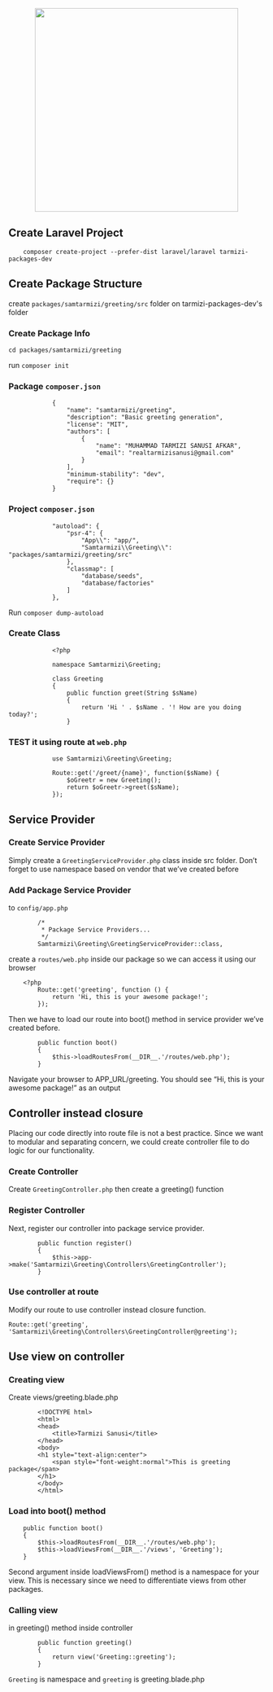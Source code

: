 <p align="center"><img src="https://res.cloudinary.com/dtfbvvkyp/image/upload/v1566331377/laravel-logolockup-cmyk-red.svg" width="400"></p>



## Create Laravel Project

        composer create-project --prefer-dist laravel/laravel tarmizi-packages-dev

## Create Package Structure

create `packages/samtarmizi/greeting/src` folder on tarmizi-packages-dev's folder

### Create Package Info

`cd packages/samtarmizi/greeting`

run `composer init`

### Package `composer.json`

```
            {
                "name": "samtarmizi/greeting",
                "description": "Basic greeting generation",
                "license": "MIT",
                "authors": [
                    {
                        "name": "MUHAMMAD TARMIZI SANUSI AFKAR",
                        "email": "realtarmizisanusi@gmail.com"
                    }
                ],
                "minimum-stability": "dev",
                "require": {}
            }
```

### Project `composer.json`

```
            "autoload": {
                "psr-4": {
                    "App\\": "app/",
                    "Samtarmizi\\Greeting\\": "packages/samtarmizi/greeting/src"
                },
                "classmap": [
                    "database/seeds",
                    "database/factories"
                ]
            },
```

Run `composer dump-autoload`

### Create Class

```
            <?php

            namespace Samtarmizi\Greeting;

            class Greeting
            {
                public function greet(String $sName)
                {
                    return 'Hi ' . $sName . '! How are you doing today?';
                }
```


### TEST it using route at `web.php`

```
            use Samtarmizi\Greeting\Greeting;

            Route::get('/greet/{name}', function($sName) {
                $oGreetr = new Greeting();
                return $oGreetr->greet($sName);
            });
```

##  Service Provider

### Create Service Provider

Simply create a `GreetingServiceProvider.php` class inside src folder. Don’t forget to use namespace based on vendor that we’ve created before

### Add Package Service Provider

to `config/app.php`

```
        /*
         * Package Service Providers...
         */
        Samtarmizi\Greeting\GreetingServiceProvider::class,
```

create a `routes/web.php` inside our package so we can access it using our browser

```
    <?php
        Route::get('greeting', function () {
            return 'Hi, this is your awesome package!';
        });
```

Then we have to load our route into boot() method in service provider we’ve created before.

```
        public function boot()
        {
            $this->loadRoutesFrom(__DIR__.'/routes/web.php');
        }
```

Navigate your browser to APP_URL/greeting. You should see “Hi, this is your awesome package!” as an output

## Controller instead closure

Placing our code directly into route file is not a best practice. Since we want to modular and separating concern, we could create controller file to do logic for our functionality.

### Create Controller

Create `GreetingController.php` then create a greeting() function

### Register Controller

Next, register our controller into package service provider.

```
        public function register()
        {
            $this->app->make('Samtarmizi\Greeting\Controllers\GreetingController');
        }
```

### Use controller at route

Modify our route to use controller instead closure function.

```
Route::get('greeting', 'Samtarmizi\Greeting\Controllers\GreetingController@greeting');
```

## Use view on controller

### Creating view

Create views/greeting.blade.php

```
        <!DOCTYPE html>
        <html>
        <head>
            <title>Tarmizi Sanusi</title>
        </head>
        <body>
        <h1 style="text-align:center">
            <span style="font-weight:normal">This is greeting package</span>
        </h1>
        </body>
        </html>
```

### Load into boot() method

```
    public function boot()
    {
        $this->loadRoutesFrom(__DIR__.'/routes/web.php');
        $this->loadViewsFrom(__DIR__.'/views', 'Greeting');
    }
```

Second argument inside loadViewsFrom() method is a namespace for your view. This is necessary since we need to differentiate views from other packages.

### Calling view 

in greeting() method inside controller

```
        public function greeting()
        {
            return view('Greeting::greeting');
        }
```

`Greeting` is namespace and `greeting` is greeting.blade.php